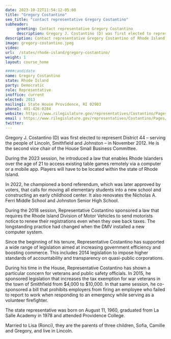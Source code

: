 ```yaml
---
date: 2023-10-22T11:54:12-05:00
title: "Gregory Costantino"
seo_title: "contact representative Gregory Costantino"
subheader:
     greeting: Contact representative Gregory Costantino
     description: Gregory J. Costantino (D) was first elected to represent District 44 – serving the people of Lincoln, Smithfield and Johnston – in November 2012. He is the second vice chair of the House Small Business Committee.
description: Contact representative Gregory Costantino of Rhode Island. Contact information for Gregory Costantino includes email address, phone number, and mailing address.
image: gregory-costantino.jpeg
video:
url:  /states/rhode-island/gregory-costantino/
weight: 1
layout: course_home

####candidate
name: Gregory Costantino
state: Rhode Island
party: Democratic
role: Representative
inoffice: current
elected: 2013
mailing1: State House Providence, RI 02903
phone1: 401-426-0284
website: https://www.rilegislature.gov/representatives/Costantino/Pages/Biography.aspx/
email : https://www.rilegislature.gov/representatives/Costantino/Pages/Biography.aspx/
twitter:
---
```


Gregory J. Costantino (D) was first elected to represent District 44 – serving the people of Lincoln, Smithfield and Johnston – in November 2012. He is the second vice chair of the House Small Business Committee.

During the 2023 session, he introduced a law that enables Rhode Islanders over the age of 21 to access existing table games remotely via a computer or a mobile app. Players will have to be located within the state of Rhode Island.​​​​

In 2022, he championed a bond referendum, which was later approved by voters, that calls for moving all elementary students into a new school and constructing an early childhood center. It also renovates the Nicholas A. Ferri Middle School and Johnston Senior High School.

During the 2018 session, Representative Costantino sponsored a law that requires the Rhode Island Division of Motor Vehicles to send motorists notice to renew their registrations even when they owe back taxes. The longstanding practice had changed when the DMV installed a new computer system.


Since the beginning of his tenure, Representative Costantino has supported a wide range of legislation aimed at increasing government efficiency and boosting commerce. This includes 2014 legislation to impose higher standards of accountability and transparency on quasi-public corporations.

During his time in the House, Representative Costantino has shown a particular concern for veterans and public safety officials. In 2015, he sponsored legislation that increases the tax exemption for war veterans in the town of Smithfield from $4,000 to $10,000. In that same session, he co-sponsored a bill that prohibits employers from firing an employee who failed to report to work when responding to an emergency while serving as a volunteer firefighter.

The state representative was born on August 11, 1960, graduated from La Salle Academy in 1978 and attended Providence College.

Married to Lisa (Ronci), they are the parents of three children, Sofia, Camille and Gregory, and live in Lincoln.​

